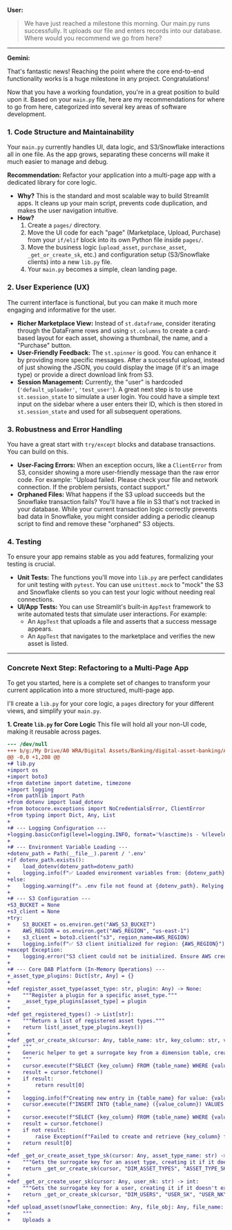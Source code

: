 **User:**

> We have just reached a milestone this morning.  Our main.py runs successfully.  It uploads our file and enters records into our database.  Where would you recommend we go from here?

---

**Gemini:**

That's fantastic news! Reaching the point where the core end-to-end functionality works is a huge milestone in any project. Congratulations!

Now that you have a working foundation, you're in a great position to build upon it. Based on your `main.py` file, here are my recommendations for where to go from here, categorized into several key areas of software development.

### 1. Code Structure and Maintainability

Your `main.py` currently handles UI, data logic, and S3/Snowflake interactions all in one file. As the app grows, separating these concerns will make it much easier to manage and debug.

**Recommendation:** Refactor your application into a multi-page app with a dedicated library for core logic.

*   **Why?** This is the standard and most scalable way to build Streamlit apps. It cleans up your main script, prevents code duplication, and makes the user navigation intuitive.
*   **How?**
    1.  Create a `pages/` directory.
    2.  Move the UI code for each "page" (Marketplace, Upload, Purchase) from your `if/elif` block into its own Python file inside `pages/`.
    3.  Move the business logic (`upload_asset`, `purchase_asset`, `_get_or_create_sk`, etc.) and configuration setup (S3/Snowflake clients) into a new `lib.py` file.
    4.  Your `main.py` becomes a simple, clean landing page.

### 2. User Experience (UX)

The current interface is functional, but you can make it much more engaging and informative for the user.

*   **Richer Marketplace View:** Instead of `st.dataframe`, consider iterating through the DataFrame rows and using `st.columns` to create a card-based layout for each asset, showing a thumbnail, the name, and a "Purchase" button.
*   **User-Friendly Feedback:** The `st.spinner` is good. You can enhance it by providing more specific messages. After a successful upload, instead of just showing the JSON, you could display the image (if it's an image type) or provide a direct download link from S3.
*   **Session Management:** Currently, the "user" is hardcoded (`'default_uploader'`, `'test_user'`). A great next step is to use `st.session_state` to simulate a user login. You could have a simple text input on the sidebar where a user enters their ID, which is then stored in `st.session_state` and used for all subsequent operations.

### 3. Robustness and Error Handling

You have a great start with `try/except` blocks and database transactions. You can build on this.

*   **User-Facing Errors:** When an exception occurs, like a `ClientError` from S3, consider showing a more user-friendly message than the raw error code. For example: "Upload failed. Please check your file and network connection. If the problem persists, contact support."
*   **Orphaned Files:** What happens if the S3 upload succeeds but the Snowflake transaction fails? You'll have a file in S3 that's not tracked in your database. While your current transaction logic correctly prevents bad data in Snowflake, you might consider adding a periodic cleanup script to find and remove these "orphaned" S3 objects.

### 4. Testing

To ensure your app remains stable as you add features, formalizing your testing is crucial.

*   **Unit Tests:** The functions you'll move into `lib.py` are perfect candidates for unit testing with `pytest`. You can use `unittest.mock` to "mock" the S3 and Snowflake clients so you can test your logic without needing real connections.
*   **UI/App Tests:** You can use Streamlit's built-in `AppTest` framework to write automated tests that simulate user interactions. For example:
    *   An `AppTest` that uploads a file and asserts that a success message appears.
    *   An `AppTest` that navigates to the marketplace and verifies the new asset is listed.

---

### Concrete Next Step: Refactoring to a Multi-Page App

To get you started, here is a complete set of changes to transform your current application into a more structured, multi-page app.

I'll create a `lib.py` for your core logic, a `pages` directory for your different views, and simplify your `main.py`.

**1. Create `lib.py` for Core Logic**
This file will hold all your non-UI code, making it reusable across pages.

```diff
--- /dev/null
+++ b/g:/My Drive/A0 WRA/Digital Assets/Banking/digital-asset-banking/A3_FHOA_Heuristics/agents/digital-asset-banking/heuristic/lib.py
@@ -0,0 +1,208 @@
+# lib.py
+import os
+import boto3
+from datetime import datetime, timezone
+import logging
+from pathlib import Path
+from dotenv import load_dotenv
+from botocore.exceptions import NoCredentialsError, ClientError
+from typing import Dict, Any, List
+
+# --- Logging Configuration ---
+logging.basicConfig(level=logging.INFO, format='%(asctime)s - %(levelname)s - %(message)s')
+
+# --- Environment Variable Loading ---
+dotenv_path = Path(__file__).parent / '.env'
+if dotenv_path.exists():
+    load_dotenv(dotenv_path=dotenv_path)
+    logging.info(f"✅ Loaded environment variables from: {dotenv_path}")
+else:
+    logging.warning(f"⚠️ .env file not found at {dotenv_path}. Relying on system environment variables.")
+
+# --- S3 Configuration ---
+S3_BUCKET = None
+s3_client = None
+try:
+    S3_BUCKET = os.environ.get("AWS_S3_BUCKET")
+    AWS_REGION = os.environ.get("AWS_REGION", "us-east-1")
+    s3_client = boto3.client("s3", region_name=AWS_REGION)
+    logging.info(f"✅ S3 client initialized for region: {AWS_REGION}")
+except Exception:
+    logging.error("S3 client could not be initialized. Ensure AWS credentials and region are set.", exc_info=True)
+
+# --- Core DAB Platform (In-Memory Operations) ---
+_asset_type_plugins: Dict[str, Any] = {}
+
+def register_asset_type(asset_type: str, plugin: Any) -> None:
+    """Register a plugin for a specific asset_type."""
+    _asset_type_plugins[asset_type] = plugin
+
+def get_registered_types() -> List[str]:
+    """Return a list of registered asset types."""
+    return list(_asset_type_plugins.keys())
+    
+def _get_or_create_sk(cursor: Any, table_name: str, key_column: str, value_column: str, value: str) -> int:
+    """
+    Generic helper to get a surrogate key from a dimension table, creating the record if it doesn't exist.
+    """
+    cursor.execute(f"SELECT {key_column} FROM {table_name} WHERE {value_column} = ?", (value,))
+    result = cursor.fetchone()
+    if result:
+        return result[0]
+    
+    logging.info(f"Creating new entry in {table_name} for value: {value}")
+    cursor.execute(f"INSERT INTO {table_name} ({value_column}) VALUES (?)", (value,))
+    
+    cursor.execute(f"SELECT {key_column} FROM {table_name} WHERE {value_column} = ?", (value,))
+    result = cursor.fetchone()
+    if not result:
+        raise Exception(f"Failed to create and retrieve {key_column} from {table_name} for value: {value}")
+    return result[0]
+
+def _get_or_create_asset_type_sk(cursor: Any, asset_type_name: str) -> int:
+    """Gets the surrogate key for an asset type, creating it if it doesn't exist."""
+    return _get_or_create_sk(cursor, "DIM_ASSET_TYPES", "ASSET_TYPE_SK", "ASSET_TYPE_NAME", asset_type_name)
+
+def _get_or_create_user_sk(cursor: Any, user_nk: str) -> int:
+    """Gets the surrogate key for a user, creating it if it doesn't exist."""
+    return _get_or_create_sk(cursor, "DIM_USERS", "USER_SK", "USER_NK", user_nk)
+
+def upload_asset(snowflake_connection: Any, file_obj: Any, file_name: str, metadata: Dict[str, Any], asset_type: str = 'generic', uploader_id: str = 'default_uploader') -> Dict[str, Any]:
+    """
+    Uploads a
```